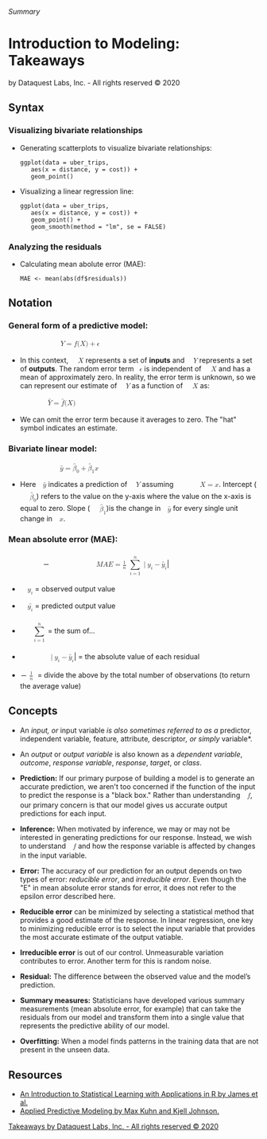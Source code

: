 <em>Summary</em>

<div id="pdf_takeaways" class="MissionTakeaways__takeaways"><div class="MissionTakeaways__title"><h1>Introduction to Modeling: Takeaways</h1><a href="https://app.dataquest.io/m/454/introduction-to-modeling" class="MissionTakeaways__share"><span class="dqicon dqicon-share undefined"></span></a></div><div class="MissionTakeaways__copyright">by Dataquest Labs, Inc. - All rights reserved © 2020</div><div id="body" class="MissionTakeaways__text MissionMarkup__light"><h2>Syntax</h2>
<h3>Visualizing bivariate relationships</h3>
<ul>
<li>
<p>Generating scatterplots to visualize bivariate relationships:</p>
<p><code>ggplot(data = uber_trips, 
   aes(x = distance, y = cost)) +
   geom_point()</code></p>
</li>
<li>
<p>Visualizing a linear regression line:</p>
<p><code>ggplot(data = uber_trips, 
   aes(x = distance, y = cost)) +
   geom_point() +
   geom_smooth(method = "lm", se = FALSE)</code></p>
</li>
</ul>
<h3>Analyzing the residuals</h3>
<ul>
<li>
<p>Calculating mean abolute error (MAE):</p>
<p><code>MAE &lt;- mean(abs(df$residuals))</code></p>
</li>
</ul>
<h2>Notation</h2>
<h3>General form of a predictive model:</h3>
<p><span class="MathJax_Preview" style="color: inherit; display: none;"></span><span class="MathJax_SVG" id="MathJax-Element-319-Frame" tabindex="0" style="font-size: 100%; display: inline-block; position: relative;" data-mathml="<math xmlns=&quot;http://www.w3.org/1998/Math/MathML&quot;><mi>Y</mi><mo>=</mo><mi>f</mi><mo stretchy=&quot;false&quot;>(</mo><mi>X</mi><mo stretchy=&quot;false&quot;>)</mo><mo>+</mo><mi>&amp;#x03F5;</mi></math>" role="presentation"><svg xmlns:xlink="http://www.w3.org/1999/xlink" width="13.724ex" height="2.618ex" viewBox="0 -822.8 5909 1127.2" role="img" focusable="false" style="vertical-align: -0.707ex;" aria-hidden="true"><g stroke="currentColor" fill="currentColor" stroke-width="0" transform="matrix(1 0 0 -1 0 0)"><use xlink:href="#MJMATHI-59" x="0" y="0"></use><use xlink:href="#MJMAIN-3D" x="1041" y="0"></use><use xlink:href="#MJMATHI-66" x="2097" y="0"></use><use xlink:href="#MJMAIN-28" x="2648" y="0"></use><use xlink:href="#MJMATHI-58" x="3037" y="0"></use><use xlink:href="#MJMAIN-29" x="3890" y="0"></use><use xlink:href="#MJMAIN-2B" x="4501" y="0"></use><use xlink:href="#MJMATHI-3F5" x="5502" y="0"></use></g></svg><span class="MJX_Assistive_MathML" role="presentation"><math xmlns="http://www.w3.org/1998/Math/MathML"><mi>Y</mi><mo>=</mo><mi>f</mi><mo stretchy="false">(</mo><mi>X</mi><mo stretchy="false">)</mo><mo>+</mo><mi>ϵ</mi></math></span></span><script type="math/tex" id="MathJax-Element-319">Y = f(X) + \epsilon</script></p>
<ul>
<li>In this context, <span class="MathJax_Preview" style="color: inherit; display: none;"></span><span class="MathJax_SVG" id="MathJax-Element-320-Frame" tabindex="0" style="font-size: 100%; display: inline-block; position: relative;" data-mathml="<math xmlns=&quot;http://www.w3.org/1998/Math/MathML&quot;><mi>X</mi></math>" role="presentation"><svg xmlns:xlink="http://www.w3.org/1999/xlink" width="1.98ex" height="2.115ex" viewBox="0 -778.9 852.5 910.4" role="img" focusable="false" style="vertical-align: -0.305ex;" aria-hidden="true"><g stroke="currentColor" fill="currentColor" stroke-width="0" transform="matrix(1 0 0 -1 0 0)"><use xlink:href="#MJMATHI-58" x="0" y="0"></use></g></svg><span class="MJX_Assistive_MathML" role="presentation"><math xmlns="http://www.w3.org/1998/Math/MathML"><mi>X</mi></math></span></span><script type="math/tex" id="MathJax-Element-320">X</script> represents a set of <strong>inputs</strong> and <span class="MathJax_Preview" style="color: inherit; display: none;"></span><span class="MathJax_SVG" id="MathJax-Element-321-Frame" tabindex="0" style="font-size: 100%; display: inline-block; position: relative;" data-mathml="<math xmlns=&quot;http://www.w3.org/1998/Math/MathML&quot;><mi>Y</mi></math>" role="presentation"><svg xmlns:xlink="http://www.w3.org/1999/xlink" width="1.773ex" height="1.964ex" viewBox="0 -778.9 763.5 845.7" role="img" focusable="false" style="vertical-align: -0.155ex;" aria-hidden="true"><g stroke="currentColor" fill="currentColor" stroke-width="0" transform="matrix(1 0 0 -1 0 0)"><use xlink:href="#MJMATHI-59" x="0" y="0"></use></g></svg><span class="MJX_Assistive_MathML" role="presentation"><math xmlns="http://www.w3.org/1998/Math/MathML"><mi>Y</mi></math></span></span><script type="math/tex" id="MathJax-Element-321">Y</script> represents a set of <strong>outputs</strong>. The random error term <span class="MathJax_Preview" style="color: inherit; display: none;"></span><span class="MathJax_SVG" id="MathJax-Element-322-Frame" tabindex="0" style="font-size: 100%; display: inline-block; position: relative;" data-mathml="<math xmlns=&quot;http://www.w3.org/1998/Math/MathML&quot;><mi>&amp;#x03F5;</mi></math>" role="presentation"><svg xmlns:xlink="http://www.w3.org/1999/xlink" width="0.944ex" height="1.513ex" viewBox="0 -520 406.5 651.4" role="img" focusable="false" style="vertical-align: -0.305ex;" aria-hidden="true"><g stroke="currentColor" fill="currentColor" stroke-width="0" transform="matrix(1 0 0 -1 0 0)"><use xlink:href="#MJMATHI-3F5" x="0" y="0"></use></g></svg><span class="MJX_Assistive_MathML" role="presentation"><math xmlns="http://www.w3.org/1998/Math/MathML"><mi>ϵ</mi></math></span></span><script type="math/tex" id="MathJax-Element-322">\epsilon</script> is independent of <span class="MathJax_Preview" style="color: inherit; display: none;"></span><span class="MathJax_SVG" id="MathJax-Element-323-Frame" tabindex="0" style="font-size: 100%; display: inline-block; position: relative;" data-mathml="<math xmlns=&quot;http://www.w3.org/1998/Math/MathML&quot;><mi>X</mi></math>" role="presentation"><svg xmlns:xlink="http://www.w3.org/1999/xlink" width="1.98ex" height="2.115ex" viewBox="0 -778.9 852.5 910.4" role="img" focusable="false" style="vertical-align: -0.305ex;" aria-hidden="true"><g stroke="currentColor" fill="currentColor" stroke-width="0" transform="matrix(1 0 0 -1 0 0)"><use xlink:href="#MJMATHI-58" x="0" y="0"></use></g></svg><span class="MJX_Assistive_MathML" role="presentation"><math xmlns="http://www.w3.org/1998/Math/MathML"><mi>X</mi></math></span></span><script type="math/tex" id="MathJax-Element-323">X</script> and has a mean of approximately zero. In reality, the error term is unknown, so we can represent our estimate of <span class="MathJax_Preview" style="color: inherit; display: none;"></span><span class="MathJax_SVG" id="MathJax-Element-324-Frame" tabindex="0" style="font-size: 100%; display: inline-block; position: relative;" data-mathml="<math xmlns=&quot;http://www.w3.org/1998/Math/MathML&quot;><mi>Y</mi></math>" role="presentation"><svg xmlns:xlink="http://www.w3.org/1999/xlink" width="1.773ex" height="1.964ex" viewBox="0 -778.9 763.5 845.7" role="img" focusable="false" style="vertical-align: -0.155ex;" aria-hidden="true"><g stroke="currentColor" fill="currentColor" stroke-width="0" transform="matrix(1 0 0 -1 0 0)"><use xlink:href="#MJMATHI-59" x="0" y="0"></use></g></svg><span class="MJX_Assistive_MathML" role="presentation"><math xmlns="http://www.w3.org/1998/Math/MathML"><mi>Y</mi></math></span></span><script type="math/tex" id="MathJax-Element-324">Y</script> as a function of <span class="MathJax_Preview" style="color: inherit; display: none;"></span><span class="MathJax_SVG" id="MathJax-Element-325-Frame" tabindex="0" style="font-size: 100%; display: inline-block; position: relative;" data-mathml="<math xmlns=&quot;http://www.w3.org/1998/Math/MathML&quot;><mi>X</mi></math>" role="presentation"><svg xmlns:xlink="http://www.w3.org/1999/xlink" width="1.98ex" height="2.115ex" viewBox="0 -778.9 852.5 910.4" role="img" focusable="false" style="vertical-align: -0.305ex;" aria-hidden="true"><g stroke="currentColor" fill="currentColor" stroke-width="0" transform="matrix(1 0 0 -1 0 0)"><use xlink:href="#MJMATHI-58" x="0" y="0"></use></g></svg><span class="MJX_Assistive_MathML" role="presentation"><math xmlns="http://www.w3.org/1998/Math/MathML"><mi>X</mi></math></span></span><script type="math/tex" id="MathJax-Element-325">X</script> as:</li>
</ul>
<p><span class="MathJax_Preview" style="color: inherit; display: none;"></span><span class="MathJax_SVG" id="MathJax-Element-326-Frame" tabindex="0" style="font-size: 100%; display: inline-block; position: relative;" data-mathml="<math xmlns=&quot;http://www.w3.org/1998/Math/MathML&quot;><mrow class=&quot;MJX-TeXAtom-ORD&quot;><mover><mi>Y</mi><mo stretchy=&quot;false&quot;>&amp;#x005E;</mo></mover></mrow><mo>=</mo><mrow class=&quot;MJX-TeXAtom-ORD&quot;><mover><mi>f</mi><mo stretchy=&quot;false&quot;>&amp;#x005E;</mo></mover></mrow><mo stretchy=&quot;false&quot;>(</mo><mi>X</mi><mo stretchy=&quot;false&quot;>)</mo></math>" role="presentation"><svg xmlns:xlink="http://www.w3.org/1999/xlink" width="10.36ex" height="3.019ex" viewBox="0 -995.6 4460.6 1300" role="img" focusable="false" style="vertical-align: -0.707ex;" aria-hidden="true"><g stroke="currentColor" fill="currentColor" stroke-width="0" transform="matrix(1 0 0 -1 0 0)"><use xlink:href="#MJMATHI-59" x="0" y="0"></use><use xlink:href="#MJMAIN-5E" x="249" y="218"></use><use xlink:href="#MJMAIN-3D" x="1041" y="0"></use><g transform="translate(2097,0)"><use xlink:href="#MJMATHI-66" x="0" y="0"></use><use xlink:href="#MJMAIN-5E" x="231" y="240"></use></g><use xlink:href="#MJMAIN-28" x="2829" y="0"></use><use xlink:href="#MJMATHI-58" x="3218" y="0"></use><use xlink:href="#MJMAIN-29" x="4071" y="0"></use></g></svg><span class="MJX_Assistive_MathML" role="presentation"><math xmlns="http://www.w3.org/1998/Math/MathML"><mrow class="MJX-TeXAtom-ORD"><mover><mi>Y</mi><mo stretchy="false">^</mo></mover></mrow><mo>=</mo><mrow class="MJX-TeXAtom-ORD"><mover><mi>f</mi><mo stretchy="false">^</mo></mover></mrow><mo stretchy="false">(</mo><mi>X</mi><mo stretchy="false">)</mo></math></span></span><script type="math/tex" id="MathJax-Element-326">\hat{Y} = \hat{f}(X)</script></p>
<ul>
<li>We can omit the error term because it averages to zero. The "hat" symbol indicates an estimate.</li>
</ul>
<h3>Bivariate linear model:</h3>
<p><span class="MathJax_Preview" style="color: inherit; display: none;"></span><span class="MathJax_SVG" id="MathJax-Element-327-Frame" tabindex="0" style="font-size: 100%; display: inline-block; position: relative;" data-mathml="<math xmlns=&quot;http://www.w3.org/1998/Math/MathML&quot;><mrow class=&quot;MJX-TeXAtom-ORD&quot;><mover><mi>y</mi><mo stretchy=&quot;false&quot;>&amp;#x005E;</mo></mover></mrow><mo>=</mo><msub><mrow class=&quot;MJX-TeXAtom-ORD&quot;><mover><mi>&amp;#x03B2;</mi><mo stretchy=&quot;false&quot;>&amp;#x005E;</mo></mover></mrow><mn>0</mn></msub><mo>+</mo><msub><mrow class=&quot;MJX-TeXAtom-ORD&quot;><mover><mi>&amp;#x03B2;</mi><mo stretchy=&quot;false&quot;>&amp;#x005E;</mo></mover></mrow><mn>1</mn></msub><mi>x</mi></math>" role="presentation"><svg xmlns:xlink="http://www.w3.org/1999/xlink" width="13.582ex" height="3.019ex" viewBox="0 -995.6 5847.7 1300" role="img" focusable="false" style="vertical-align: -0.707ex;" aria-hidden="true"><g stroke="currentColor" fill="currentColor" stroke-width="0" transform="matrix(1 0 0 -1 0 0)"><use xlink:href="#MJMATHI-79" x="1" y="0"></use><use xlink:href="#MJMAIN-5E" x="60" y="-22"></use><use xlink:href="#MJMAIN-3D" x="838" y="0"></use><g transform="translate(1894,0)"><use xlink:href="#MJMATHI-3B2" x="0" y="0"></use><use xlink:href="#MJMAIN-5E" x="124" y="240"></use><use transform="scale(0.707)" xlink:href="#MJMAIN-30" x="883" y="-326"></use></g><use xlink:href="#MJMAIN-2B" x="3195" y="0"></use><g transform="translate(4196,0)"><use xlink:href="#MJMATHI-3B2" x="0" y="0"></use><use xlink:href="#MJMAIN-5E" x="124" y="240"></use><use transform="scale(0.707)" xlink:href="#MJMAIN-31" x="883" y="-326"></use></g><use xlink:href="#MJMATHI-78" x="5275" y="0"></use></g></svg><span class="MJX_Assistive_MathML" role="presentation"><math xmlns="http://www.w3.org/1998/Math/MathML"><mrow class="MJX-TeXAtom-ORD"><mover><mi>y</mi><mo stretchy="false">^</mo></mover></mrow><mo>=</mo><msub><mrow class="MJX-TeXAtom-ORD"><mover><mi>β</mi><mo stretchy="false">^</mo></mover></mrow><mn>0</mn></msub><mo>+</mo><msub><mrow class="MJX-TeXAtom-ORD"><mover><mi>β</mi><mo stretchy="false">^</mo></mover></mrow><mn>1</mn></msub><mi>x</mi></math></span></span><script type="math/tex" id="MathJax-Element-327">\hat{y} = \hat{\beta}_0 + \hat{\beta}_1x</script></p>
<ul>
<li>Here <span class="MathJax_Preview" style="color: inherit; display: none;"></span><span class="MathJax_SVG" id="MathJax-Element-328-Frame" tabindex="0" style="font-size: 100%; display: inline-block; position: relative;" data-mathml="<math xmlns=&quot;http://www.w3.org/1998/Math/MathML&quot;><mrow class=&quot;MJX-TeXAtom-ORD&quot;><mover><mi>y</mi><mo stretchy=&quot;false&quot;>&amp;#x005E;</mo></mover></mrow></math>" role="presentation"><svg xmlns:xlink="http://www.w3.org/1999/xlink" width="1.302ex" height="2.566ex" viewBox="0 -778.9 560.7 1104.7" role="img" focusable="false" style="vertical-align: -0.757ex;" aria-hidden="true"><g stroke="currentColor" fill="currentColor" stroke-width="0" transform="matrix(1 0 0 -1 0 0)"><use xlink:href="#MJMATHI-79" x="1" y="0"></use><use xlink:href="#MJMAIN-5E" x="60" y="11"></use></g></svg><span class="MJX_Assistive_MathML" role="presentation"><math xmlns="http://www.w3.org/1998/Math/MathML"><mrow class="MJX-TeXAtom-ORD"><mover><mi>y</mi><mo stretchy="false">^</mo></mover></mrow></math></span></span><script type="math/tex" id="MathJax-Element-328">\hat{y}</script> indicates a prediction of <span class="MathJax_Preview" style="color: inherit; display: none;"></span><span class="MathJax_SVG" id="MathJax-Element-329-Frame" tabindex="0" style="font-size: 100%; display: inline-block; position: relative;" data-mathml="<math xmlns=&quot;http://www.w3.org/1998/Math/MathML&quot;><mi>Y</mi></math>" role="presentation"><svg xmlns:xlink="http://www.w3.org/1999/xlink" width="1.773ex" height="1.964ex" viewBox="0 -778.9 763.5 845.7" role="img" focusable="false" style="vertical-align: -0.155ex;" aria-hidden="true"><g stroke="currentColor" fill="currentColor" stroke-width="0" transform="matrix(1 0 0 -1 0 0)"><use xlink:href="#MJMATHI-59" x="0" y="0"></use></g></svg><span class="MJX_Assistive_MathML" role="presentation"><math xmlns="http://www.w3.org/1998/Math/MathML"><mi>Y</mi></math></span></span><script type="math/tex" id="MathJax-Element-329">Y</script> assuming <span class="MathJax_Preview" style="color: inherit; display: none;"></span><span class="MathJax_SVG" id="MathJax-Element-330-Frame" tabindex="0" style="font-size: 100%; display: inline-block; position: relative;" data-mathml="<math xmlns=&quot;http://www.w3.org/1998/Math/MathML&quot;><mi>X</mi><mo>=</mo><mi>x</mi></math>" role="presentation"><svg xmlns:xlink="http://www.w3.org/1999/xlink" width="6.408ex" height="2.115ex" viewBox="0 -778.9 2759.1 910.4" role="img" focusable="false" style="vertical-align: -0.305ex;" aria-hidden="true"><g stroke="currentColor" fill="currentColor" stroke-width="0" transform="matrix(1 0 0 -1 0 0)"><use xlink:href="#MJMATHI-58" x="0" y="0"></use><use xlink:href="#MJMAIN-3D" x="1130" y="0"></use><use xlink:href="#MJMATHI-78" x="2186" y="0"></use></g></svg><span class="MJX_Assistive_MathML" role="presentation"><math xmlns="http://www.w3.org/1998/Math/MathML"><mi>X</mi><mo>=</mo><mi>x</mi></math></span></span><script type="math/tex" id="MathJax-Element-330">X = x</script>. Intercept (<span class="MathJax_Preview" style="color: inherit; display: none;"></span><span class="MathJax_SVG" id="MathJax-Element-331-Frame" tabindex="0" style="font-size: 100%; display: inline-block; position: relative;" data-mathml="<math xmlns=&quot;http://www.w3.org/1998/Math/MathML&quot;><msub><mrow class=&quot;MJX-TeXAtom-ORD&quot;><mover><mi>&amp;#x03B2;</mi><mo stretchy=&quot;false&quot;>&amp;#x005E;</mo></mover></mrow><mn>0</mn></msub></math>" role="presentation"><svg xmlns:xlink="http://www.w3.org/1999/xlink" width="2.506ex" height="3.167ex" viewBox="0 -1037.9 1078.8 1363.6" role="img" focusable="false" style="vertical-align: -0.757ex;" aria-hidden="true"><g stroke="currentColor" fill="currentColor" stroke-width="0" transform="matrix(1 0 0 -1 0 0)"><use xlink:href="#MJMATHI-3B2" x="0" y="0"></use><use xlink:href="#MJMAIN-5E" x="124" y="273"></use><use transform="scale(0.707)" xlink:href="#MJMAIN-30" x="883" y="-326"></use></g></svg><span class="MJX_Assistive_MathML" role="presentation"><math xmlns="http://www.w3.org/1998/Math/MathML"><msub><mrow class="MJX-TeXAtom-ORD"><mover><mi>β</mi><mo stretchy="false">^</mo></mover></mrow><mn>0</mn></msub></math></span></span><script type="math/tex" id="MathJax-Element-331">\hat{\beta}_0</script>) refers to the value on the y-axis where the value on the x-axis is equal to zero. Slope (<span class="MathJax_Preview" style="color: inherit; display: none;"></span><span class="MathJax_SVG" id="MathJax-Element-332-Frame" tabindex="0" style="font-size: 100%; display: inline-block; position: relative;" data-mathml="<math xmlns=&quot;http://www.w3.org/1998/Math/MathML&quot;><msub><mrow class=&quot;MJX-TeXAtom-ORD&quot;><mover><mi>&amp;#x03B2;</mi><mo stretchy=&quot;false&quot;>&amp;#x005E;</mo></mover></mrow><mn>1</mn></msub></math>" role="presentation"><svg xmlns:xlink="http://www.w3.org/1999/xlink" width="2.506ex" height="3.167ex" viewBox="0 -1037.9 1078.8 1363.6" role="img" focusable="false" style="vertical-align: -0.757ex;" aria-hidden="true"><g stroke="currentColor" fill="currentColor" stroke-width="0" transform="matrix(1 0 0 -1 0 0)"><use xlink:href="#MJMATHI-3B2" x="0" y="0"></use><use xlink:href="#MJMAIN-5E" x="124" y="273"></use><use transform="scale(0.707)" xlink:href="#MJMAIN-31" x="883" y="-326"></use></g></svg><span class="MJX_Assistive_MathML" role="presentation"><math xmlns="http://www.w3.org/1998/Math/MathML"><msub><mrow class="MJX-TeXAtom-ORD"><mover><mi>β</mi><mo stretchy="false">^</mo></mover></mrow><mn>1</mn></msub></math></span></span><script type="math/tex" id="MathJax-Element-332">\hat{\beta}_1</script>)is the change in <span class="MathJax_Preview" style="color: inherit; display: none;"></span><span class="MathJax_SVG" id="MathJax-Element-333-Frame" tabindex="0" style="font-size: 100%; display: inline-block; position: relative;" data-mathml="<math xmlns=&quot;http://www.w3.org/1998/Math/MathML&quot;><mrow class=&quot;MJX-TeXAtom-ORD&quot;><mover><mi>y</mi><mo stretchy=&quot;false&quot;>&amp;#x005E;</mo></mover></mrow></math>" role="presentation"><svg xmlns:xlink="http://www.w3.org/1999/xlink" width="1.302ex" height="2.566ex" viewBox="0 -778.9 560.7 1104.7" role="img" focusable="false" style="vertical-align: -0.757ex;" aria-hidden="true"><g stroke="currentColor" fill="currentColor" stroke-width="0" transform="matrix(1 0 0 -1 0 0)"><use xlink:href="#MJMATHI-79" x="1" y="0"></use><use xlink:href="#MJMAIN-5E" x="60" y="11"></use></g></svg><span class="MJX_Assistive_MathML" role="presentation"><math xmlns="http://www.w3.org/1998/Math/MathML"><mrow class="MJX-TeXAtom-ORD"><mover><mi>y</mi><mo stretchy="false">^</mo></mover></mrow></math></span></span><script type="math/tex" id="MathJax-Element-333">\hat{y}</script> for every single unit change in <span class="MathJax_Preview" style="color: inherit; display: none;"></span><span class="MathJax_SVG" id="MathJax-Element-334-Frame" tabindex="0" style="font-size: 100%; display: inline-block; position: relative;" data-mathml="<math xmlns=&quot;http://www.w3.org/1998/Math/MathML&quot;><mi>x</mi></math>" role="presentation"><svg xmlns:xlink="http://www.w3.org/1999/xlink" width="1.33ex" height="1.513ex" viewBox="0 -520 572.5 651.4" role="img" focusable="false" style="vertical-align: -0.305ex;" aria-hidden="true"><g stroke="currentColor" fill="currentColor" stroke-width="0" transform="matrix(1 0 0 -1 0 0)"><use xlink:href="#MJMATHI-78" x="0" y="0"></use></g></svg><span class="MJX_Assistive_MathML" role="presentation"><math xmlns="http://www.w3.org/1998/Math/MathML"><mi>x</mi></math></span></span><script type="math/tex" id="MathJax-Element-334">x</script>.</li>
</ul>
<h3>Mean absolute error (MAE):</h3>
<p><span class="MathJax_Preview" style="color: inherit; display: none;"></span><span class="MathJax_SVG" id="MathJax-Element-335-Frame" tabindex="0" style="font-size: 100%; display: inline-block; position: relative;" data-mathml="<math xmlns=&quot;http://www.w3.org/1998/Math/MathML&quot;><mi>M</mi><mi>A</mi><mi>E</mi><mo>=</mo><mfrac><mn>1</mn><mi>n</mi></mfrac><mtext>&amp;#xA0;</mtext><mstyle displaystyle=&quot;true&quot; scriptlevel=&quot;0&quot;><munderover><mo>&amp;#x2211;</mo><mrow class=&quot;MJX-TeXAtom-ORD&quot;><mi>i</mi><mo>=</mo><mn>1</mn></mrow><mrow class=&quot;MJX-TeXAtom-ORD&quot;><mi>n</mi></mrow></munderover><mrow class=&quot;MJX-TeXAtom-ORD&quot;><mo stretchy=&quot;false&quot;>|</mo></mrow><msub><mi>y</mi><mi>i</mi></msub><mo>&amp;#x2212;</mo><msub><mrow class=&quot;MJX-TeXAtom-ORD&quot;><mover><mi>y</mi><mo stretchy=&quot;false&quot;>&amp;#x005E;</mo></mover></mrow><mi>i</mi></msub></mstyle></math>" role="presentation"><svg xmlns:xlink="http://www.w3.org/1999/xlink" width="23.12ex" height="6.732ex" viewBox="0 -1643.6 9954.2 2898.4" role="img" focusable="false" style="vertical-align: -2.914ex;" aria-hidden="true"><g stroke="currentColor" fill="currentColor" stroke-width="0" transform="matrix(1 0 0 -1 0 0)"><use xlink:href="#MJMATHI-4D" x="0" y="0"></use><use xlink:href="#MJMATHI-41" x="1051" y="0"></use><use xlink:href="#MJMATHI-45" x="1802" y="0"></use><use xlink:href="#MJMAIN-3D" x="2844" y="0"></use><g transform="translate(3622,0)"><g transform="translate(397,0)"><rect stroke="none" width="544" height="60" x="0" y="220"></rect><use transform="scale(0.707)" xlink:href="#MJMAIN-31" x="134" y="556"></use><use transform="scale(0.707)" xlink:href="#MJMATHI-6E" x="84" y="-488"></use></g></g><g transform="translate(5101,0)"><use xlink:href="#MJSZ2-2211" x="0" y="0"></use><g transform="translate(147,-1090)"><use transform="scale(0.707)" xlink:href="#MJMATHI-69" x="0" y="0"></use><use transform="scale(0.707)" xlink:href="#MJMAIN-3D" x="345" y="0"></use><use transform="scale(0.707)" xlink:href="#MJMAIN-31" x="1124" y="0"></use></g><use transform="scale(0.707)" xlink:href="#MJMATHI-6E" x="721" y="1627"></use><use xlink:href="#MJMAIN-7C" x="1611" y="0"></use><g transform="translate(1889,0)"><use xlink:href="#MJMATHI-79" x="0" y="0"></use><use transform="scale(0.707)" xlink:href="#MJMATHI-69" x="693" y="-213"></use></g><use xlink:href="#MJMAIN-2212" x="2946" y="0"></use><g transform="translate(3947,0)"><use xlink:href="#MJMATHI-79" x="1" y="0"></use><use xlink:href="#MJMAIN-5E" x="60" y="-22"></use><use transform="scale(0.707)" xlink:href="#MJMATHI-69" x="792" y="-342"></use></g></g></g></svg><span class="MJX_Assistive_MathML" role="presentation"><math xmlns="http://www.w3.org/1998/Math/MathML"><mi>M</mi><mi>A</mi><mi>E</mi><mo>=</mo><mfrac><mn>1</mn><mi>n</mi></mfrac><mtext>&nbsp;</mtext><mstyle displaystyle="true" scriptlevel="0"><munderover><mo>∑</mo><mrow class="MJX-TeXAtom-ORD"><mi>i</mi><mo>=</mo><mn>1</mn></mrow><mrow class="MJX-TeXAtom-ORD"><mi>n</mi></mrow></munderover><mrow class="MJX-TeXAtom-ORD"><mo stretchy="false">|</mo></mrow><msub><mi>y</mi><mi>i</mi></msub><mo>−</mo><msub><mrow class="MJX-TeXAtom-ORD"><mover><mi>y</mi><mo stretchy="false">^</mo></mover></mrow><mi>i</mi></msub></mstyle></math></span></span><script type="math/tex" id="MathJax-Element-335">MAE = \frac{1}{n}\  \displaystyle\sum_{i = 1}^{n}|y_i - \hat{y}_i</script>|</p>
<ul>
<li>
<p><span class="MathJax_Preview" style="color: inherit; display: none;"></span><span class="MathJax_SVG" id="MathJax-Element-336-Frame" tabindex="0" style="font-size: 100%; display: inline-block; position: relative;" data-mathml="<math xmlns=&quot;http://www.w3.org/1998/Math/MathML&quot;><msub><mi>y</mi><mi>i</mi></msub></math>" role="presentation"><svg xmlns:xlink="http://www.w3.org/1999/xlink" width="1.939ex" height="1.964ex" viewBox="0 -520 834.8 845.7" role="img" focusable="false" style="vertical-align: -0.757ex;" aria-hidden="true"><g stroke="currentColor" fill="currentColor" stroke-width="0" transform="matrix(1 0 0 -1 0 0)"><use xlink:href="#MJMATHI-79" x="0" y="0"></use><use transform="scale(0.707)" xlink:href="#MJMATHI-69" x="693" y="-213"></use></g></svg><span class="MJX_Assistive_MathML" role="presentation"><math xmlns="http://www.w3.org/1998/Math/MathML"><msub><mi>y</mi><mi>i</mi></msub></math></span></span><script type="math/tex" id="MathJax-Element-336">y_i</script> = observed output value</p>
</li>
<li>
<p><span class="MathJax_Preview" style="color: inherit; display: none;"></span><span class="MathJax_SVG" id="MathJax-Element-337-Frame" tabindex="0" style="font-size: 100%; display: inline-block; position: relative;" data-mathml="<math xmlns=&quot;http://www.w3.org/1998/Math/MathML&quot;><mrow class=&quot;MJX-TeXAtom-ORD&quot;><mover><msub><mi>y</mi><mi>i</mi></msub><mo stretchy=&quot;false&quot;>&amp;#x005E;</mo></mover></mrow></math>" role="presentation"><svg xmlns:xlink="http://www.w3.org/1999/xlink" width="1.939ex" height="2.566ex" viewBox="0 -778.9 834.8 1104.7" role="img" focusable="false" style="vertical-align: -0.757ex;" aria-hidden="true"><g stroke="currentColor" fill="currentColor" stroke-width="0" transform="matrix(1 0 0 -1 0 0)"><use xlink:href="#MJMATHI-79" x="0" y="0"></use><use transform="scale(0.707)" xlink:href="#MJMATHI-69" x="693" y="-213"></use><use xlink:href="#MJMAIN-5E" x="167" y="11"></use></g></svg><span class="MJX_Assistive_MathML" role="presentation"><math xmlns="http://www.w3.org/1998/Math/MathML"><mrow class="MJX-TeXAtom-ORD"><mover><msub><mi>y</mi><mi>i</mi></msub><mo stretchy="false">^</mo></mover></mrow></math></span></span><script type="math/tex" id="MathJax-Element-337">\hat{y_i}</script> = predicted output value</p>
</li>
<li>
<p><span class="MathJax_Preview" style="color: inherit; display: none;"></span><span class="MathJax_SVG" id="MathJax-Element-338-Frame" tabindex="0" style="font-size: 100%; display: inline-block; position: relative;" data-mathml="<math xmlns=&quot;http://www.w3.org/1998/Math/MathML&quot;><mstyle displaystyle=&quot;true&quot; scriptlevel=&quot;0&quot;><munderover><mo>&amp;#x2211;</mo><mrow class=&quot;MJX-TeXAtom-ORD&quot;><mi>i</mi><mo>=</mo><mn>1</mn></mrow><mrow class=&quot;MJX-TeXAtom-ORD&quot;><mi>n</mi></mrow></munderover></mstyle></math>" role="presentation"><svg xmlns:xlink="http://www.w3.org/1999/xlink" width="3.355ex" height="6.927ex" viewBox="0 -1685.4 1444.5 2982.3" role="img" focusable="false" style="vertical-align: -3.012ex;" aria-hidden="true"><g stroke="currentColor" fill="currentColor" stroke-width="0" transform="matrix(1 0 0 -1 0 0)"><use xlink:href="#MJSZ2-2211" x="0" y="0"></use><g transform="translate(147,-1090)"><use transform="scale(0.707)" xlink:href="#MJMATHI-69" x="0" y="0"></use><use transform="scale(0.707)" xlink:href="#MJMAIN-3D" x="345" y="0"></use><use transform="scale(0.707)" xlink:href="#MJMAIN-31" x="1124" y="0"></use></g><use transform="scale(0.707)" xlink:href="#MJMATHI-6E" x="721" y="1627"></use></g></svg><span class="MJX_Assistive_MathML" role="presentation"><math xmlns="http://www.w3.org/1998/Math/MathML"><mstyle displaystyle="true" scriptlevel="0"><munderover><mo>∑</mo><mrow class="MJX-TeXAtom-ORD"><mi>i</mi><mo>=</mo><mn>1</mn></mrow><mrow class="MJX-TeXAtom-ORD"><mi>n</mi></mrow></munderover></mstyle></math></span></span><script type="math/tex" id="MathJax-Element-338">\displaystyle\sum_{i = 1}^{n}</script> = the sum of... </p>
</li>
<li>
<p><span class="MathJax_Preview" style="color: inherit; display: none;"></span><span class="MathJax_SVG" id="MathJax-Element-339-Frame" tabindex="0" style="font-size: 100%; display: inline-block; position: relative;" data-mathml="<math xmlns=&quot;http://www.w3.org/1998/Math/MathML&quot;><mrow class=&quot;MJX-TeXAtom-ORD&quot;><mo stretchy=&quot;false&quot;>|</mo></mrow><msub><mi>y</mi><mi>i</mi></msub><mo>&amp;#x2212;</mo><msub><mrow class=&quot;MJX-TeXAtom-ORD&quot;><mover><mi>y</mi><mo stretchy=&quot;false&quot;>&amp;#x005E;</mo></mover></mrow><mi>i</mi></msub></math>" role="presentation"><svg xmlns:xlink="http://www.w3.org/1999/xlink" width="7.528ex" height="2.716ex" viewBox="0 -843.7 3241.2 1169.4" role="img" focusable="false" style="vertical-align: -0.757ex;" aria-hidden="true"><g stroke="currentColor" fill="currentColor" stroke-width="0" transform="matrix(1 0 0 -1 0 0)"><use xlink:href="#MJMAIN-7C" x="0" y="0"></use><g transform="translate(278,0)"><use xlink:href="#MJMATHI-79" x="0" y="0"></use><use transform="scale(0.707)" xlink:href="#MJMATHI-69" x="693" y="-213"></use></g><use xlink:href="#MJMAIN-2212" x="1335" y="0"></use><g transform="translate(2336,0)"><use xlink:href="#MJMATHI-79" x="1" y="0"></use><use xlink:href="#MJMAIN-5E" x="60" y="11"></use><use transform="scale(0.707)" xlink:href="#MJMATHI-69" x="792" y="-342"></use></g></g></svg><span class="MJX_Assistive_MathML" role="presentation"><math xmlns="http://www.w3.org/1998/Math/MathML"><mrow class="MJX-TeXAtom-ORD"><mo stretchy="false">|</mo></mrow><msub><mi>y</mi><mi>i</mi></msub><mo>−</mo><msub><mrow class="MJX-TeXAtom-ORD"><mover><mi>y</mi><mo stretchy="false">^</mo></mover></mrow><mi>i</mi></msub></math></span></span><script type="math/tex" id="MathJax-Element-339">|y_i - \hat{y}_i</script>| = the absolute value of each residual</p>
</li>
<li>
<p><span class="MathJax_Preview" style="color: inherit; display: none;"></span><span class="MathJax_SVG" id="MathJax-Element-340-Frame" tabindex="0" style="font-size: 100%; display: inline-block; position: relative;" data-mathml="<math xmlns=&quot;http://www.w3.org/1998/Math/MathML&quot;><mfrac><mn>1</mn><mi>n</mi></mfrac><mtext>&amp;#xA0;</mtext></math>" role="presentation"><svg xmlns:xlink="http://www.w3.org/1999/xlink" width="2.403ex" height="3.318ex" viewBox="0 -973.2 1034.6 1428.4" role="img" focusable="false" style="vertical-align: -1.057ex;" aria-hidden="true"><g stroke="currentColor" fill="currentColor" stroke-width="0" transform="matrix(1 0 0 -1 0 0)"><g transform="translate(120,0)"><rect stroke="none" width="544" height="60" x="0" y="220"></rect><use transform="scale(0.707)" xlink:href="#MJMAIN-31" x="134" y="611"></use><use transform="scale(0.707)" xlink:href="#MJMATHI-6E" x="84" y="-488"></use></g></g></svg><span class="MJX_Assistive_MathML" role="presentation"><math xmlns="http://www.w3.org/1998/Math/MathML"><mfrac><mn>1</mn><mi>n</mi></mfrac><mtext>&nbsp;</mtext></math></span></span><script type="math/tex" id="MathJax-Element-340">\frac{1}{n}\</script> = divide the above by the total number of observations (to return the average value)</p>
</li>
</ul>
<h2>Concepts</h2>
<ul>
<li>
<p>An <em>input, or </em>input variable<em> is also sometimes referred to as a </em>predictor<em>, </em>independent variable<em>, </em>feature<em>, </em>attribute<em>, </em>descriptor<em>, or simply </em>variable*. </p>
</li>
<li>
<p>An <em>output</em> or <em>output variable</em> is also known as a <em>dependent variable</em>, <em>outcome</em>, <em>response variable</em>, <em>response</em>, <em>target</em>, or <em>class</em>.</p>
</li>
<li>
<p><strong>Prediction:</strong> If our primary purpose of building a model is to generate an accurate prediction, we aren't too concerned if the function of the input to predict the response is a "black box." Rather than understanding <span class="MathJax_Preview" style="color: inherit; display: none;"></span><span class="MathJax_SVG" id="MathJax-Element-341-Frame" tabindex="0" style="font-size: 100%; display: inline-block; position: relative;" data-mathml="<math xmlns=&quot;http://www.w3.org/1998/Math/MathML&quot;><mi>f</mi></math>" role="presentation"><svg xmlns:xlink="http://www.w3.org/1999/xlink" width="1.279ex" height="2.566ex" viewBox="0 -778.9 550.5 1104.7" role="img" focusable="false" style="vertical-align: -0.757ex;" aria-hidden="true"><g stroke="currentColor" fill="currentColor" stroke-width="0" transform="matrix(1 0 0 -1 0 0)"><use xlink:href="#MJMATHI-66" x="0" y="0"></use></g></svg><span class="MJX_Assistive_MathML" role="presentation"><math xmlns="http://www.w3.org/1998/Math/MathML"><mi>f</mi></math></span></span><script type="math/tex" id="MathJax-Element-341">f</script>, our primary concern is that our model gives us accurate output predictions for each input.</p>
</li>
<li>
<p><strong>Inference:</strong> When motivated by inference, we may or may not be interested in generating predictions for our response. Instead, we wish to understand <span class="MathJax_Preview" style="color: inherit; display: none;"></span><span class="MathJax_SVG" id="MathJax-Element-342-Frame" tabindex="0" style="font-size: 100%; display: inline-block; position: relative;" data-mathml="<math xmlns=&quot;http://www.w3.org/1998/Math/MathML&quot;><mi>f</mi></math>" role="presentation"><svg xmlns:xlink="http://www.w3.org/1999/xlink" width="1.279ex" height="2.566ex" viewBox="0 -778.9 550.5 1104.7" role="img" focusable="false" style="vertical-align: -0.757ex;" aria-hidden="true"><g stroke="currentColor" fill="currentColor" stroke-width="0" transform="matrix(1 0 0 -1 0 0)"><use xlink:href="#MJMATHI-66" x="0" y="0"></use></g></svg><span class="MJX_Assistive_MathML" role="presentation"><math xmlns="http://www.w3.org/1998/Math/MathML"><mi>f</mi></math></span></span><script type="math/tex" id="MathJax-Element-342">f</script> and how the response variable is affected by changes in the input variable.</p>
</li>
<li>
<p><strong>Error:</strong> The accuracy of our prediction for an output depends on two types of error: <em>reducible error</em>, and <em>irreducible error</em>. Even though the "E" in mean absolute error stands for error, it does not refer to the epsilon error described here.</p>
</li>
<li>
<p><strong>Reducible error</strong> can be minimized by selecting a statistical method that provides a good estimate of the response. In linear regression, one key to minimizing reducible error is to select the input variable that provides the most accurate estimate of the output vatiable.</p>
</li>
<li>
<p><strong>Irreducible error</strong> is out of our control. Unmeasurable variation contributes to error. Another term for this is random noise. </p>
</li>
<li>
<p><strong>Residual:</strong> The difference between the observed value and the model’s prediction.</p>
</li>
<li>
<p><strong>Summary measures:</strong> Statisticians have developed various summary measurements (mean absolute error, for example) that can take the residuals from our model and transform them into a single value that represents the predictive ability of our model.</p>
</li>
<li>
<p><strong>Overfitting:</strong> When a model finds patterns in the training data that are not present in the unseen data.  </p>
</li>
</ul>
<h2>Resources</h2>
<ul>
<li><a target="_blank" href="http://faculty.marshall.usc.edu/gareth-james/ISL/"> An Introduction to Statistical Learning with Applications in R by James et al.</a></li>
<li><a target="_blank" href="http://appliedpredictivemodeling.com/"> Applied Predictive Modeling by Max Kuhn and Kjell Johnson.</a></li>
</ul></div><div class="MissionTakeaways__footer MissionTakeawaysFooter__root"><a href="https://dataquest.io" target="_blank" class="MissionTakeawaysFooter__link"><div class="MissionTakeawaysFooter__logo"></div><div class="MissionTakeawaysFooter__text">Takeaways by Dataquest Labs, Inc. - All rights reserved © 2020</div></a></div></div>
